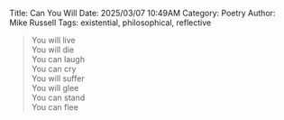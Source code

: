 Title: Can You Will
Date: 2025/03/07 10:49AM
Category: Poetry
Author: Mike Russell
Tags: existential, philosophical, reflective

> You will live<br>
> You will die<br>
> You can laugh<br>
> You can cry<br>
> You will suffer<br>
> You will glee<br>
> You can stand<br>
> You can flee